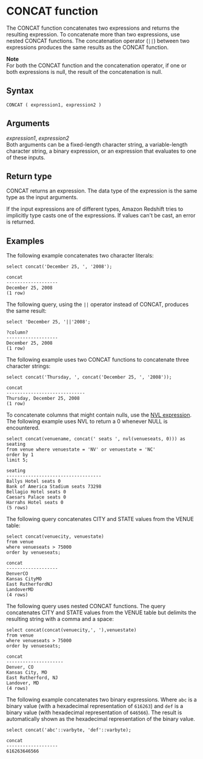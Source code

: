 # CONCAT function<a name="r_CONCAT"></a>

The CONCAT function concatenates two expressions and returns the resulting expression\. To concatenate more than two expressions, use nested CONCAT functions\. The concatenation operator \(`||`\) between two expressions produces the same results as the CONCAT function\. 

**Note**  
For both the CONCAT function and the concatenation operator, if one or both expressions is null, the result of the concatenation is null\. 

## Syntax<a name="r_CONCAT-synopsis"></a>

```
CONCAT ( expression1, expression2 )
```

## Arguments<a name="r_CONCAT-arguments"></a>

 *expression1*, *expression2*   
Both arguments can be a fixed\-length character string, a variable\-length character string, a binary expression, or an expression that evaluates to one of these inputs\. 

## Return type<a name="r_CONCAT-return-type"></a>

 CONCAT returns an expression\. The data type of the expression is the same type as the input arguments\. 

If the input expressions are of different types, Amazon Redshift tries to implicitly type casts one of the expressions\. If values can't be cast, an error is returned\.

## Examples<a name="r_CONCAT-examples"></a>

The following example concatenates two character literals: 

```
select concat('December 25, ', '2008');

concat
-------------------
December 25, 2008
(1 row)
```

The following query, using the `||` operator instead of CONCAT, produces the same result: 

```
select 'December 25, '||'2008';

?column?
-------------------
December 25, 2008
(1 row)
```

The following example uses two CONCAT functions to concatenate three character strings: 

```
select concat('Thursday, ', concat('December 25, ', '2008'));

concat
-----------------------------
Thursday, December 25, 2008
(1 row)
```

To concatenate columns that might contain nulls, use the [NVL expression](r_NVL_function.md)\. The following example uses NVL to return a 0 whenever NULL is encountered\. 

```
select concat(venuename, concat(' seats ', nvl(venueseats, 0))) as seating
from venue where venuestate = 'NV' or venuestate = 'NC'
order by 1
limit 5;

seating                            
-----------------------------------
Ballys Hotel seats 0               
Bank of America Stadium seats 73298
Bellagio Hotel seats 0             
Caesars Palace seats 0             
Harrahs Hotel seats 0              
(5 rows)
```

The following query concatenates CITY and STATE values from the VENUE table: 

```
select concat(venuecity, venuestate)
from venue
where venueseats > 75000
order by venueseats;

concat
-------------------
DenverCO
Kansas CityMO
East RutherfordNJ
LandoverMD
(4 rows)
```

The following query uses nested CONCAT functions\. The query concatenates CITY and STATE values from the VENUE table but delimits the resulting string with a comma and a space: 

```
select concat(concat(venuecity,', '),venuestate)
from venue
where venueseats > 75000
order by venueseats;

concat
---------------------
Denver, CO
Kansas City, MO
East Rutherford, NJ
Landover, MD
(4 rows)
```

The following example concatenates two binary expressions\. Where `abc` is a binary value \(with a hexadecimal representation of `616263`\) and `def` is a binary value \(with hexadecimal representation of `646566`\)\. The result is automatically shown as the hexadecimal representation of the binary value\.

```
select concat('abc'::varbyte, 'def'::varbyte);

concat
-------------------
616263646566
```